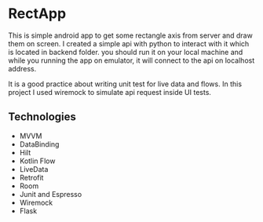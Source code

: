# RectApp

This is simple android app to get some rectangle axis from server and draw them on screen. I created
a simple api with python to interact with it which is located in backend folder. you should run it
on your local machine and while you running the app on emulator, it will connect to the api on
localhost address.

It is a good practice about writing unit test for live data and flows. In this project I used
wiremock to simulate api request inside UI tests.

## Technologies

- MVVM
- DataBinding
- Hilt
- Kotlin Flow
- LiveData
- Retrofit
- Room
- Junit and Espresso
- Wiremock
- Flask 
